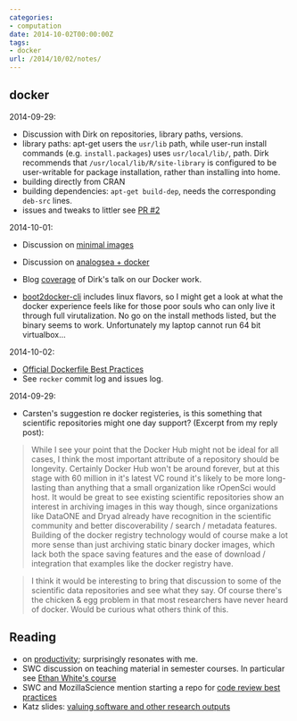 ```yaml
---
categories:
- computation
date: 2014-10-02T00:00:00Z
tags:
- docker
url: /2014/10/02/notes/
---
```


docker
------

2014-09-29:

- Discussion with Dirk on repositories, library paths, versions.
- library paths: apt-get users the `usr/lib` path, while user-run install commands (e.g. `install.packages`) uses `usr/local/lib/`, path.  Dirk recommends that `/usr/local/lib/R/site-library` is configured to be user-writable for package installation, rather than installing into home.
- building directly from CRAN
- building dependencies: `apt-get build-dep`, needs the corresponding `deb-src` lines.
- issues and tweaks to littler see [PR #2](https://github.com/eddelbuettel/littler/pull/2)

2014-10-01:

- Discussion on [minimal images](https://github.com/ropensci/docker/issues/5)
- Discussion on [analogsea + docker](https://github.com/sckott/analogsea/issues/47)
- Blog [coverage](http://www.magesblog.com/2014/09/running-rstudio-via-docker-in-cloud.html) of Dirk's talk on our Docker work.

- [boot2docker-cli](https://github.com/boot2docker/boot2docker-cli)
includes linux flavors, so I might get a look at what the docker
experience feels like for those poor souls who can only live it through
full virutalization. No go on the install methods listed, but the binary
seems to work.  Unfortunately my laptop cannot run 64 bit virtualbox...


2014-10-02:

- [Official Dockerfile Best Practices](https://docs.docker.com/articles/dockerfile_best-practices/)
- See `rocker` commit log and issues log.


2014-09-29:

- Carsten's suggestion re docker registeries, is this something that scientific repositories might one day support? (Excerpt from my reply post):


> While I see your point that the Docker Hub might not be ideal for all
cases, I think the most important attribute of a repository should be
longevity.  Certainly Docker Hub won't be around forever, but at this
stage with 60 million in it's latest VC round it's likely to be more
long-lasting than anything that a small organization like rOpenSci
would host. It would be great to see existing scientific repositories
show an interest in archiving images in this way though, since
organizations like DataONE and Dryad already have recognition in the
scientific community and better discoverability / search / metadata
features. Building of the docker registry technology would of course
make a lot more sense than just archiving static binary docker images,
which lack both the space saving features and the ease of download /
integration that examples like the docker registry have.

> I think it would be interesting to bring that discussion to some of
the scientific data repositories and see what they say. Of course
there's the chicken & egg problem in that most researchers have never
heard of docker.  Would be curious what others think of this.


Reading
--------

- on [productivity](http://theincidentaleconomist.com/wordpress/how-do-you-do-it-all/); surprisingly resonates with me.
- SWC discussion on teaching material in semester courses. In particular see [Ethan White's course](http://www.programmingforbiologists.org)
- SWC and MozillaScience mention starting a repo for [code review best practices](https://github.com/mozillascience/codeReview)
- Katz slides: [valuing software and other research outputs](http://www.slideshare.net/danielskatz/valuing-software-and-other-research-outputs)
<!-- Query to Dan Katz -->


